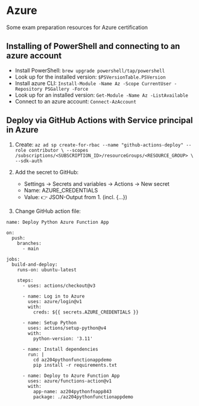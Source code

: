 # Azure

Some exam preparation resources for Azure certification

## Installing of PowerShell and connecting to an azure account

- Install PowerShell: `brew upgrade powershell/tap/powershell`
- Look up for the installed version: `$PSVersionTable.PSVersion`
- Install azure CLI: `Install-Module -Name Az -Scope CurrentUser -Repository PSGallery -Force`
- Look up for an installed version: `Get-Module -Name Az -ListAvailable`
- Connect to an azure account: `Connect-AzAccount`

## Deploy via GitHub Actions with Service principal in Azure

1. Create:
   `az ad sp create-for-rbac --name "github-actions-deploy" --role contributor \
     --scopes /subscriptions/<SUBSCRIPTION_ID>/resourceGroups/<RESOURCE_GROUP> \
     --sdk-auth
   `
2. Add the secret to GitHub:

    - Settings → Secrets and variables → Actions → New secret
    - Name: AZURE_CREDENTIALS
    - Value: 👉 JSON-Output from 1. (incl. {...})

3. Change GitHub action file:

```
name: Deploy Python Azure Function App

on:
  push:
    branches:
      - main

jobs:
  build-and-deploy:
    runs-on: ubuntu-latest

    steps:
      - uses: actions/checkout@v3

      - name: Log in to Azure
        uses: azure/login@v1
        with:
          creds: ${{ secrets.AZURE_CREDENTIALS }}

      - name: Setup Python
        uses: actions/setup-python@v4
        with:
          python-version: '3.11'

      - name: Install dependencies
        run: |
          cd az204pythonfunctionappdemo
          pip install -r requirements.txt

      - name: Deploy to Azure Function App
        uses: azure/functions-action@v1
        with:
          app-name: az204pythonfnapp843
          package: ./az204pythonfunctionappdemo

```